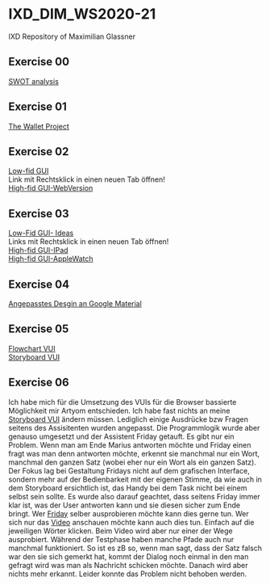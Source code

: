 # IXD_DIM_WS2020-21
IXD Repository of Maximilian Glassner

## Exercise 00 
[SWOT analysis](/swot.jpg) <br /> 

## Exercise 01
[The Wallet Project](/task01.pdf)

## Exercise 02
[Low-fid GUI](/gui.jpeg) <br />
Link mit Rechtsklick in einen neuen Tab öffnen! <br />
[High-fid GUI-WebVersion](https://xd.adobe.com/view/342483f4-6632-402c-ad3a-43804f2489fb-6177/) <br />

## Exercise 03
[Low-Fid GUI- Ideas](/gui2.jpg) <br />
Links mit Rechtsklick in einen neuen Tab öffnen! <br />
[High-fid GUI-IPad](https://xd.adobe.com/view/2a35c897-11da-4cd1-8589-12529171c68f-7f66/) <br />
[High-fid GUI-AppleWatch](https://xd.adobe.com/view/01439293-c2c7-43f3-9799-acd02f449097-5410/)<br />

## Exercise 04
[Angepasstes Desgin an Google Material](https://xd.adobe.com/view/d5ea987f-5a21-47aa-8af7-1cbdf5db0c44-80b9/)

## Exercise 05
[Flowchart VUI](/VUI.png) <br />
[Storyboard VUI](/storyboard_vui.jpg) <br />

## Exercise 06

Ich habe mich für die Umsetzung des VUIs für die Browser bassierte Möglichkeit mir Artyom entschieden. Ich habe fast nichts an meine [Storyboard VUI](/storyboard_vui.jpg) ändern müssen. Lediglich einige Ausdrücke bzw Fragen seitens des Assisitenten wurden angepasst. Die Programmlogik wurde aber genauso umgesetzt und der Assistent Friday getauft. Es gibt nur ein Problem. Wenn man am Ende Marius antworten möchte und Friday einen fragt was man denn antworten möchte, erkennt sie manchmal nur ein Wort, manchmal den ganzen Satz (wobei eher nur ein Wort als ein ganzen Satz). Der Fokus lag bei Gestaltung Fridays nicht auf dem grafischen Interface, sondern mehr auf der Bedienbarkeit mit der eigenen Stimme, da wie auch in dem Storyboard ersichtlich ist, das Handy bei dem Task nicht bei einem selbst sein sollte. Es wurde also darauf geachtet, dass seitens Friday immer klar ist, was der User antworten kann und sie diesen sicher zum Ende bringt. Wer [Friday](https://webuser.hs-furtwangen.de/~glassner/IXD/friday.exe/FRIDAY.html) selber ausprobieren möchte kann dies gerne tun. Wer sich nur das [Video](https://drive.google.com/file/d/1amKvvIk88ucOoNvzhHqlAZPnU0glX5jP/view?usp=sharing) anschauen möchte kann auch dies tun. Einfach auf die jeweiligen Wörter klicken. Beim Video wird aber nur einer der Wege ausprobiert. Während der Testphase haben manche Pfade auch nur manchmal funktioniert. So ist es zB so, wenn man sagt, dass der Satz falsch war den sie sich gemerkt hat, kommt der Dialog noch einmal in den man gefragt wird was man als Nachricht schicken möchte. Danach wird aber nichts mehr erkannt. Leider konnte das Problem nicht behoben werden.
